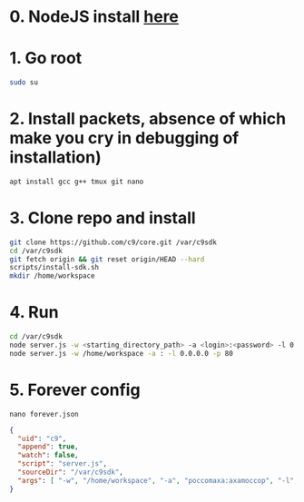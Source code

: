 # 0. NodeJS install [here](./nodejs%20global%20installation.md)
# 1. Go root
```bash
sudo su
```
# 2. Install packets, absence of which make you cry in debugging of installation) 
```bash
apt install gcc g++ tmux git nano
```
# 3. Clone repo and install
```bash
git clone https://github.com/c9/core.git /var/c9sdk
cd /var/c9sdk
git fetch origin && git reset origin/HEAD --hard
scripts/install-sdk.sh
mkdir /home/workspace
```

# 4. Run

```bash
cd /var/c9sdk
node server.js -w <starting_directory_path> -a <login>:<password> -l 0.0.0.0 -p 5050
node server.js -w /home/workspace -a : -l 0.0.0.0 -p 80
```

# 5. Forever config

```nano forever.json```

```json
{
  "uid": "c9",
  "append": true,
  "watch": false,
  "script": "server.js",
  "sourceDir": "/var/c9sdk",
  "args": [ "-w", "/home/workspace", "-a", "poccomaxa:axamoccop", "-l", "0.0.0.0", "-p", "80" ]
}
```
